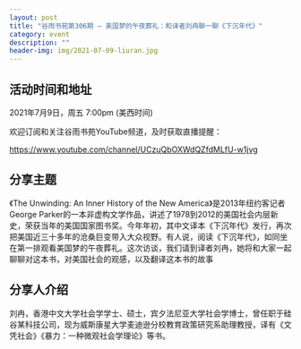 ```yaml
---
layout: post
title: "谷雨书苑第306期 — 美国梦的午夜葬礼：和译者刘冉聊一聊《下沉年代》"
category: event
description: ""
header-img: img/2021-07-09-liuran.jpg
---
```



## 活动时间和地址
2021年7月9日，周五 7:00pm (美西时间)

欢迎订阅和关注谷雨书苑YouTube频道，及时获取直播提醒：

https://www.youtube.com/channel/UCzuQbOXWdQZfdMLfU-w1jvg



## 分享主题

《The Unwinding: An Inner History of the New America》是2013年纽约客记者George Parker的一本非虚构文学作品，讲述了1978到2012的美国社会内层新史，荣获当年的美国国家图书奖。今年年初，其中文译本《下沉年代》发行，再次把美国近三十多年的沧桑巨变带入大众视野。有人说，阅读《下沉年代》，如同坐在第一排观看美国梦的午夜葬礼。这次访谈，我们请到译者刘冉，她将和大家一起聊聊对这本书，对美国社会的观感，以及翻译这本书的故事

## 分享人介绍
刘冉，香港中文大学社会学学士、硕士，宾夕法尼亚大学社会学博士，曾任职于硅谷某科技公司，现为威斯康星大学麦迪逊分校教育政策研究系助理教授，译有《文凭社会》《暴力：一种微观社会学理论》等书。
